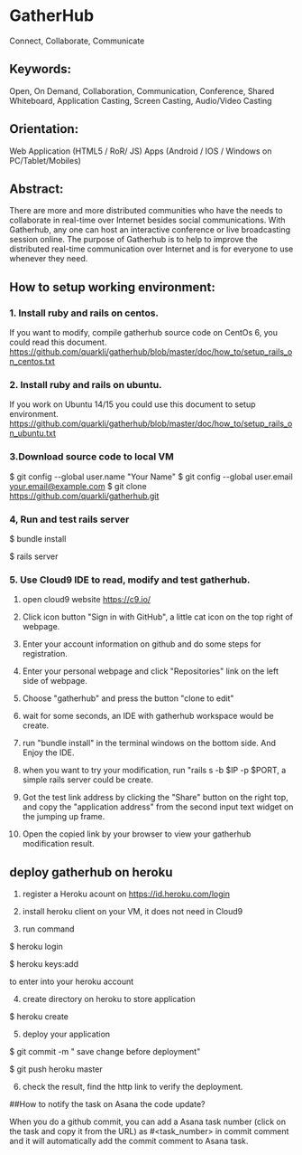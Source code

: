 # GatherHub
Connect, Collaborate, Communicate

## Keywords: 
Open, On Demand, Collaboration, Communication, Conference, Shared Whiteboard, Application Casting, Screen Casting, Audio/Video Casting

## Orientation:
Web Application (HTML5 / RoR/ JS)
Apps (Android / IOS / Windows on PC/Tablet/Mobiles)

## Abstract:
There are more and more distributed communities who have the needs to collaborate in real-time over Internet besides social communications. With Gatherhub, any one can host an interactive conference or live broadcasting session online. The purpose of Gatherhub is to help to improve the distributed real-time communication over Internet and is for everyone to use whenever they need.

## How to setup working environment:
### 1. Install ruby and rails on centos.
If you want to modify, compile gatherhub source code on CentOs 6, you could read this document.
https://github.com/quarkli/gatherhub/blob/master/doc/how_to/setup_rails_on_centos.txt

### 2. Install ruby and rails on ubuntu.
If you work on Ubuntu 14/15 you could use this document to setup environment.
https://github.com/quarkli/gatherhub/blob/master/doc/how_to/setup_rails_on_ubuntu.txt

### 3.Download source code to local VM
$ git config --global user.name "Your Name"
$ git config --global user.email your.email@example.com
$ git clone https://github.com/quarkli/gatherhub.git

### 4, Run and test rails server
$ bundle install

$ rails server

### 5. Use Cloud9 IDE to read, modify and test gatherhub.
1) open cloud9 website https://c9.io/

2) Click icon button "Sign in with GitHub", a little cat icon on the top right of webpage.

3) Enter your account information on github and do some steps for registration.

4) Enter your personal webpage and click "Repositories" link on the left side of webpage.

5) Choose "gatherhub" and press the button "clone to edit"

6) wait for some seconds, an IDE with gatherhub workspace would be create. 

7) run "bundle install" in the terminal windows on the bottom side.  And Enjoy the IDE.

8) when you want to try your modification, run "rails s -b $IP -p $PORT, a simple rails server could be  create.
 
9) Got the test link address by clicking the "Share" button on the right top, and copy the "application address" from the second input text widget on the jumping up frame.

10) Open the copied link by your browser to view your gatherhub modification result.

## deploy gatherhub on heroku
1) register a Heroku acount on https://id.heroku.com/login

2) install heroku client on your VM, it does not need in Cloud9 

3) run command

$ heroku login

$ heroku keys:add

to enter into your heroku account

4) create directory on heroku to store application

$ heroku create

5) deploy your application

$ git commit -m " save change before deployment"

$ git push heroku master

6) check the result, find the http link to verify the deployment.



##How to notify the task on Asana the code update?

When you do a github commit, you can add a Asana task number (click on the task and copy it from the URL) as #<task_number> in commit comment and it will automatically add the commit comment to Asana task.




